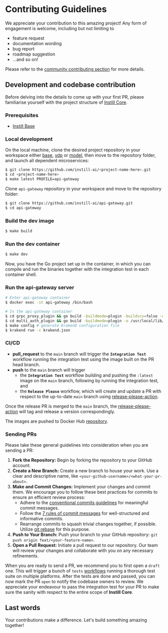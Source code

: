 # Contributing Guidelines

We appreciate your contribution to this amazing project! Any form of engagement is welcome, including but not limiting to

- feature request
- documentation wording
- bug report
- roadmap suggestion
- ...and so on!

Please refer to the [community contributing section](https://github.com/instill-ai/community#contributing) for more details.

## Development and codebase contribution

Before delving into the details to come up with your first PR, please familiarise yourself with the project structure of [Instill Core](https://github.com/instill-ai/community#instill-core).

### Prerequisites

- [Instill Base](https://github.com/instill-ai/base)

### Local development

On the local machine, clone the desired project repository in your workspace either [base](https://github.com/instill-ai/base), [vdp](https://github.com/instill-ai/vdp) or [model](https://github.com/instill-ai/model), then move to the repository folder, and launch all dependent microservices:

```bash
$ git clone https://github.com/instill-ai/<project-name-here>.git
$ cd <project-name-here>
$ make latest PROFILE=api-gateway
```

Clone `api-gateway` repository in your workspace and move to the repository folder:

```bash
$ git clone https://github.com/instill-ai/api-gateway.git
$ cd api-gateway
```

### Build the dev image

```bash
$ make build
```

### Run the dev container

```bash
$ make dev
```

Now, you have the Go project set up in the container, in which you can compile and run the binaries together with the integration test in each container shell.

### Run the api-gateway server

```bash
# Enter api-gateway container
$ docker exec -it api-gateway /bin/bash

# In the api-gateway container
$ cd grpc_proxy_plugin && go build -buildmode=plugin -buildvcs=false -o /usr/local/lib/krakend/plugin/grpc-proxy.so /api-gateway/grpc_proxy_plugin/client && cd /api-gateway # compile the KrakenD grpc-proxy plugin
$ cd multi_auth_plugin && go build -buildmode=plugin -o /usr/local/lib/krakend/plugin/multi-auth.so /api-gateway/multi_auth_plugin/server && cd /api-gateway # compile the KrakenD multi-auth plugin
$ make config # generate KrakenD configuration file
$ krakend run -c krakend.json
```

### CI/CD

- **pull_request** to the `main` branch will trigger the **`Integration Test`** workflow running the integration test using the image built on the PR head branch.
- **push** to the `main` branch will trigger
  - the **`Integration Test`** workflow building and pushing the `:latest` image on the `main` branch, following by running the integration test, and
  - the **`Release Please`** workflow, which will create and update a PR with respect to the up-to-date `main` branch using [release-please-action](https://github.com/google-github-actions/release-please-action).

Once the release PR is merged to the `main` branch, the [release-please-action](https://github.com/google-github-actions/release-please-action) will tag and release a version correspondingly.

The images are pushed to Docker Hub [repository](https://hub.docker.com/r/instill/api-gateway).

### Sending PRs

Please take these general guidelines into consideration when you are sending a PR:

1. **Fork the Repository:** Begin by forking the repository to your GitHub account.
2. **Create a New Branch:** Create a new branch to house your work. Use a clear and descriptive name, like `<your-github-username>/<what-your-pr-about>`.
3. **Make and Commit Changes:** Implement your changes and commit them. We encourage you to follow these best practices for commits to ensure an efficient review process:
   - Adhere to the [conventional commits guidelines](https://www.conventionalcommits.org/) for meaningful commit messages.
   - Follow the [7 rules of commit messages](https://chris.beams.io/posts/git-commit/) for well-structured and informative commits.
   - Rearrange commits to squash trivial changes together, if possible. Utilize [git rebase](http://gitready.com/advanced/2009/03/20/reorder-commits-with-rebase.html) for this purpose.
4. **Push to Your Branch:** Push your branch to your GitHub repository: `git push origin feat/<your-feature-name>`.
5. **Open a Pull Request:** Initiate a pull request to our repository. Our team will review your changes and collaborate with you on any necessary refinements.

When you are ready to send a PR, we recommend you to first open a `draft` one. This will trigger a bunch of `tests` [workflows](https://github.com/instill-ai/mgmt-backend/tree/main/.github/workflows) running a thorough test suite on multiple platforms. After the tests are done and passed, you can now mark the PR `open` to notify the codebase owners to review. We appreciate your endeavour to pass the integration test for your PR to make sure the sanity with respect to the entire scope of **Instill Core**.

## Last words

Your contributions make a difference. Let's build something amazing together!
